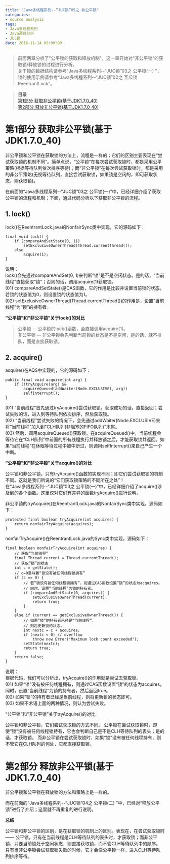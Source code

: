 ```yaml
---
title: "Java多线程系列--“JUC锁”05之 非公平锁"
categories: 
- source analysis
tags: 
- Java多线程系列
- Java源码分析
- JUC锁
date: 2016-11-14 05:00:00
---
```

  
> 前面两章分析了"公平锁的获取和释放机制"，这一章开始对“非公平锁”的获取锁/释放锁的过程进行分析。  
关于锁的数据结构请参考"Java多线程系列--“JUC锁”03之 公平锁(一) "，锁的使用示例请参考“Java多线程系列--“JUC锁”02之 互斥锁ReentrantLock”。

> **目录**  
[第1部分 获取非公平锁(基于JDK1.7.0_40)](#anchor1)  
[第2部分 释放非公平锁(基于JDK1.7.0_40)](#anchor2)  


 
<a name="anchor1"></a>
# 第1部分 获取非公平锁(基于JDK1.7.0_40)

非公平锁和公平锁在获取锁的方法上，流程是一样的；它们的区别主要表现在“尝试获取锁的机制不同”。简单点说，“公平锁”在每次尝试获取锁时，都是采用公平策略(根据等待队列依次排序等待)；而“非公平锁”在每次尝试获取锁时，都是采用的非公平策略(无视等待队列，直接尝试获取锁，如果锁是空闲的，即可获取状态，则获取锁)。

在前面的“Java多线程系列--“JUC锁”03之 公平锁(一)”中，已经详细介绍了获取公平锁的流程和机制；下面，通过代码分析以下获取非公平锁的流程。

 

## 1. lock()

lock()在ReentrantLock.java的NonfairSync类中实现，它的源码如下：

    final void lock() {
        if (compareAndSetState(0, 1))
            setExclusiveOwnerThread(Thread.currentThread());
        else
            acquire(1);
    }

说明：  
lock()会先通过compareAndSet(0, 1)来判断“锁”是不是空闲状态。是的话，“当前线程”直接获取“锁”；否则的话，调用acquire(1)获取锁。  
(01) compareAndSetState()是CAS函数，它的作用是比较并设置当前锁的状态。若锁的状态值为0，则设置锁的状态值为1。  
(02) setExclusiveOwnerThread(Thread.currentThread())的作用是，设置“当前线程”为“锁”的持有者。

**“公平锁”和“非公平锁”关于lock()的对比**

> 公平锁   -- 公平锁的lock()函数，会直接调用acquire(1)。  
非公平锁 -- 非公平锁会先判断当前锁的状态是不是空闲，是的话，就不排队，而是直接获取锁。

 

## 2. acquire()

acquire()在AQS中实现的，它的源码如下：

    public final void acquire(int arg) {
        if (!tryAcquire(arg) &&
            acquireQueued(addWaiter(Node.EXCLUSIVE), arg))
            selfInterrupt();
    }

(01) “当前线程”首先通过tryAcquire()尝试获取锁。获取成功的话，直接返回；尝试失败的话，进入到等待队列依次排序，然后获取锁。  
(02) “当前线程”尝试失败的情况下，会先通过addWaiter(Node.EXCLUSIVE)来将“当前线程”加入到"CLH队列(非阻塞的FIFO队列)"末尾。  
(03) 然后，调用acquireQueued()获取锁。在acquireQueued()中，当前线程会等待它在“CLH队列”中前面的所有线程执行并释放锁之后，才能获取锁并返回。如果“当前线程”在休眠等待过程中被中断过，则调用selfInterrupt()来自己产生一个中断。

**“公平锁”和“非公平锁”关于acquire()的对比**

公平锁和非公平锁，只有tryAcquire()函数的实现不同；即它们尝试获取锁的机制不同。这就是我们所说的“它们获取锁策略的不同所在之处”！  
在“Java多线程系列--“JUC锁”03之 公平锁(一)”中，已经详细介绍了acquire()涉及到的各个函数。这里仅对它们有差异的函数tryAcquire()进行说明。

 

非公平锁的tryAcquire()在ReentrantLock.java的NonfairSync类中实现，源码如下：

    protected final boolean tryAcquire(int acquires) {
        return nonfairTryAcquire(acquires);
    }

nonfairTryAcquire()在ReentrantLock.java的Sync类中实现，源码如下：

    final boolean nonfairTryAcquire(int acquires) {
        // 获取“当前线程”
        final Thread current = Thread.currentThread();
        // 获取“锁”的状态
        int c = getState();
        // c=0意味着“锁没有被任何线程锁拥有”
        if (c == 0) {
            // 若“锁没有被任何线程锁拥有”，则通过CAS函数设置“锁”的状态为acquires。
            // 同时，设置“当前线程”为锁的持有者。
            if (compareAndSetState(0, acquires)) {
                setExclusiveOwnerThread(current);
                return true;
            }
        }
        else if (current == getExclusiveOwnerThread()) {
            // 如果“锁”的持有者已经是“当前线程”，
            // 则将更新锁的状态。
            int nextc = c + acquires;
            if (nextc < 0) // overflow
                throw new Error("Maximum lock count exceeded");
            setState(nextc);
            return true;
        }
        return false;
    }

说明：  
根据代码，我们可以分析出，tryAcquire()的作用就是尝试去获取锁。  
(01) 如果“锁”没有被任何线程拥有，则通过CAS函数设置“锁”的状态为acquires，同时，设置“当前线程”为锁的持有者，然后返回true。  
(02) 如果“锁”的持有者已经是当前线程，则将更新锁的状态即可。  
(03) 如果不术语上面的两种情况，则认为尝试失败。

“公平锁”和“非公平锁”关于tryAcquire()的对比

公平锁和非公平锁，它们尝试获取锁的方式不同。
公平锁在尝试获取锁时，即使“锁”没有被任何线程锁持有，它也会判断自己是不是CLH等待队列的表头；是的话，才获取锁。
而非公平锁在尝试获取锁时，如果“锁”没有被任何线程持有，则不管它在CLH队列的何处，它都直接获取锁。

 
<a name="anchor2"></a>
# 第2部分 释放非公平锁(基于JDK1.7.0_40)

非公平锁和公平锁在释放锁的方法和策略上是一样的。

而在前面的“Java多线程系列--“JUC锁”04之 公平锁(二) ”中，已经对“释放公平锁”进行了介绍；这里就不再重复的进行说明。

 

**总结**

公平锁和非公平锁的区别，是在获取锁的机制上的区别。表现在，在尝试获取锁时 —— 公平锁，只有在当前线程是CLH等待队列的表头时，才获取锁；而非公平锁，只要当前锁处于空闲状态，则直接获取锁，而不管CLH等待队列中的顺序。  
只有当非公平锁尝试获取锁失败的时候，它才会像公平锁一样，进入CLH等待队列排序等待。

 
